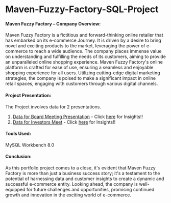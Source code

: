 # Maven-Fuzzy-Factory-SQL-Project

#### Maven Fuzzy Factory – Company Overview:
Maven Fuzzy Factory is a fictitious and forward-thinking online retailer that has embarked on its e-commerce Journey. It is driven by a desire to bring novel and exciting products to the market, leveraging the power of e-commerce to reach a wide audience.
The company places immense value on understanding and fulfilling the needs of its customers, aiming to provide an unparalleled online shopping experience.
Maven Fuzzy Factory's online platform is crafted for ease of use, ensuring a seamless and enjoyable shopping experience for all users. Utilizing cutting-edge digital marketing strategies, the company is poised to make a significant impact in online retail spaces, engaging with customers through various digital channels.

#### Project Presentation:
The Project involves data for 2 presentations.
  1. [Data for Board Meeting Presentation](Data%20for%20Board%20Meeting%20Presentation.md) - Click [here](Story_Data_for_Board_Meeting_Presentation.md) for Insights!!
  2. [Data for Investors Meet](Data%20for%20Investors%20Meet.md) - Click [here](Story_Data_for_Investors_Meet.md) for Insights!!

#### Tools Used: 
MySQL Workbench 8.0

#### Conclusion:
As this portfolio project comes to a close, it's evident that Maven Fuzzy Factory is more than just a business success story; it's a testament to the potential of harnessing data and customer insights to create a dynamic and successful e-commerce entity. Looking ahead, the company is well-equipped for future challenges and opportunities, promising continued growth and innovation in the exciting world of e-commerce.

